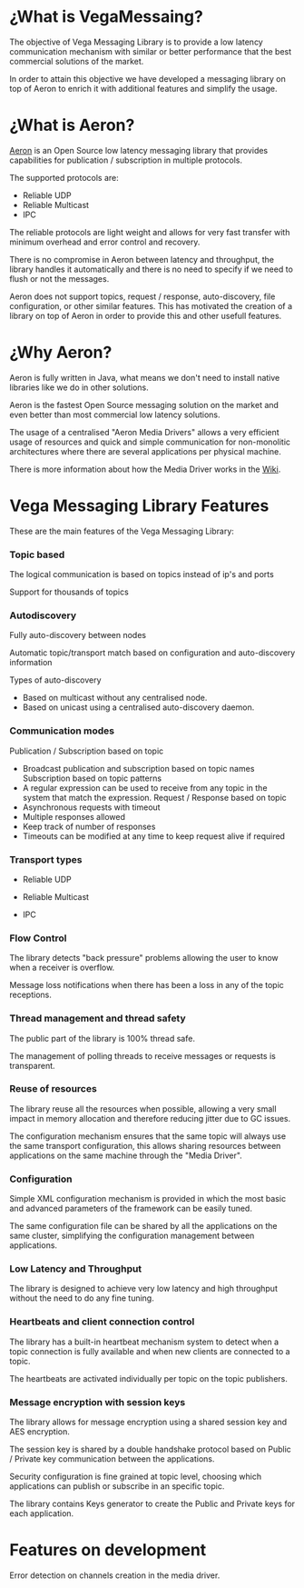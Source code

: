 # ¿What is VegaMessaing?


The objective of Vega Messaging Library is to provide a low latency communication mechanism with similar or better performance that the best commercial solutions of the market.

In order to attain this objective we have developed a messaging library on top of Aeron to enrich it with additional features and simplify the usage.

# ¿What is Aeron?

[Aeron](https://github.com/real-logic/aeron) is an Open Source low latency messaging library that provides capabilities for publication / subscription in multiple protocols.

The supported protocols are:
* Reliable UDP
* Reliable Multicast
* IPC

The reliable protocols are light weight and allows for very fast transfer with minimum overhead and error control and recovery. 

There is no compromise in Aeron between latency and throughput, the library handles it automatically and there is no need to specify if we need to flush or not the messages.

Aeron does not support topics, request / response, auto-discovery, file configuration,  or other similar features. This has motivated the creation of a library on top of Aeron in order to provide this and other usefull features.

# ¿Why Aeron?

Aeron is fully written in Java, what means we don't need to install native libraries like we do in other solutions.

Aeron is the fastest Open Source messaging solution on the market and even better than most commercial low latency solutions.

The usage of a centralised "Aeron Media Drivers" allows a very efficient usage of resources and quick and simple communication for non-monolitic architectures where there are several applications per physical machine.

There is more information about how the Media Driver works in the [Wiki](https://github.com/BBVA-CIB/Vega-Messaging). 

# Vega Messaging Library Features

These are the main features of the Vega Messaging Library:

### Topic based

The logical communication is based on topics instead of ip's and ports

Support for thousands of topics

### Autodiscovery

Fully auto-discovery between nodes

Automatic topic/transport match based on configuration and auto-discovery information

Types of auto-discovery

* Based on multicast without any centralised node.
* Based on unicast using a centralised auto-discovery daemon.

### Communication modes

Publication / Subscription based on topic

* Broadcast publication and subscription based on topic names
Subscription based on topic patterns
* A regular expression can be used to receive from any topic in the system that match the expression.
Request / Response based on topic
* Asynchronous requests with timeout
* Multiple responses allowed
* Keep track of number of responses
* Timeouts can be modified at any time to keep request alive if required

### Transport types

* Reliable UDP

* Reliable Multicast

* IPC

### Flow Control

The library detects "back pressure" problems allowing the user to know when a receiver is overflow.

Message loss notifications when there has been a loss in any of the topic receptions.

### Thread management and thread safety

The public part of the library is 100% thread safe.

The management of polling threads to receive messages or requests is transparent.

### Reuse of resources

The library reuse all the resources when possible, allowing a very small impact in memory allocation and therefore reducing jitter due to GC issues.

The configuration mechanism ensures that the same topic will always use the same transport configuration, this allows sharing resources between applications on the same machine through the "Media Driver".

### Configuration

Simple XML configuration mechanism is provided in which the most basic and advanced parameters of the framework can be easily tuned.

The same configuration file can be shared by all the applications on the same cluster, simplifying the configuration management between applications.

### Low Latency and Throughput

The library is designed to achieve very low latency and high throughput without the need to do any fine tuning.

### Heartbeats and client connection control

The library has a built-in heartbeat mechanism system to detect when a topic connection is fully available and when new clients are connected to a topic.

The heartbeats are activated individually per topic on the topic publishers.

### Message encryption with session keys

The library allows for message encryption using a shared session key and AES encryption.

The session key is shared by a double handshake protocol based on Public / Private key communication between the applications.

Security configuration is fine grained at topic level, choosing which applications can publish or subscribe in an specific topic.

The library contains Keys generator to create the Public and Private keys for each application.

# Features on development

Error detection on channels creation in the media driver.

